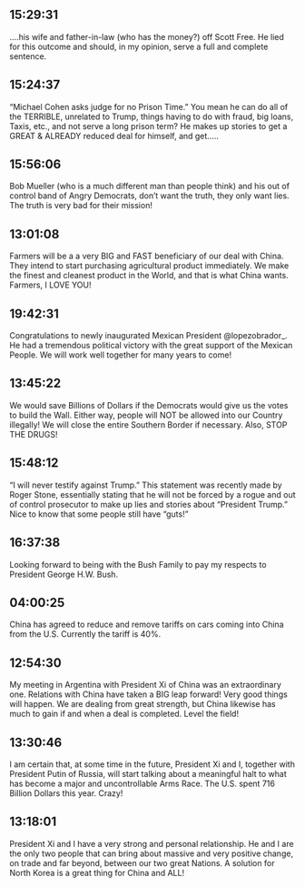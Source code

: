 ## 15:29:31
....his wife and father-in-law (who has the money?) off Scott Free. He lied for this outcome and should, in my opinion, serve a full and complete sentence.
## 15:24:37
“Michael Cohen asks judge for no Prison Time.” You mean he can do all of the TERRIBLE, unrelated to Trump, things having to do with fraud, big loans, Taxis, etc., and not serve a long prison term? He makes up stories to get a GREAT &amp; ALREADY reduced deal for himself, and get.....
## 15:56:06
Bob Mueller (who is a much different man than people think) and his out of control band of Angry Democrats, don’t want the truth, they only want lies. The truth is very bad for their mission!
## 13:01:08
Farmers will be a a very BIG and FAST beneficiary of our deal with China. They intend to start purchasing agricultural product immediately. We make the finest and cleanest product in the World, and that is what China wants. Farmers, I LOVE YOU!
## 19:42:31
Congratulations to newly inaugurated Mexican President @lopezobrador_. He had a tremendous political victory with the great support of the Mexican People. We will work well together for many years to come!
## 13:45:22
We would save Billions of Dollars if the Democrats would give us the votes to build the Wall. Either way, people will NOT be allowed into our Country illegally! We will close the entire Southern Border if necessary. Also, STOP THE DRUGS!
## 15:48:12
“I will never testify against Trump.” This statement was recently made by Roger Stone, essentially stating that he will not be forced by a rogue and out of control prosecutor to make up lies and stories about “President Trump.” Nice to know that some people still have “guts!”
## 16:37:38
Looking forward to being with the Bush Family to pay my respects to President George H.W. Bush.
## 04:00:25
China has agreed to reduce and remove tariffs on cars coming into China from the U.S. Currently the tariff is 40%.
## 12:54:30
My meeting in Argentina with President Xi of China was an extraordinary one. Relations with China have taken a BIG leap forward! Very good things will happen. We are dealing from great strength, but China likewise has much to gain if and when a deal is completed. Level the field!
## 13:30:46
I am certain that, at some time in the future, President Xi and I, together with President Putin of Russia, will start talking about a meaningful halt to what has become a major and uncontrollable Arms Race. The U.S. spent 716 Billion Dollars this year. Crazy!
## 13:18:01
President Xi and I have a very strong and personal relationship. He and I are the only two people that can bring about massive and very positive change, on trade and far beyond, between our two great Nations. A solution for North Korea is a great thing for China and ALL!
